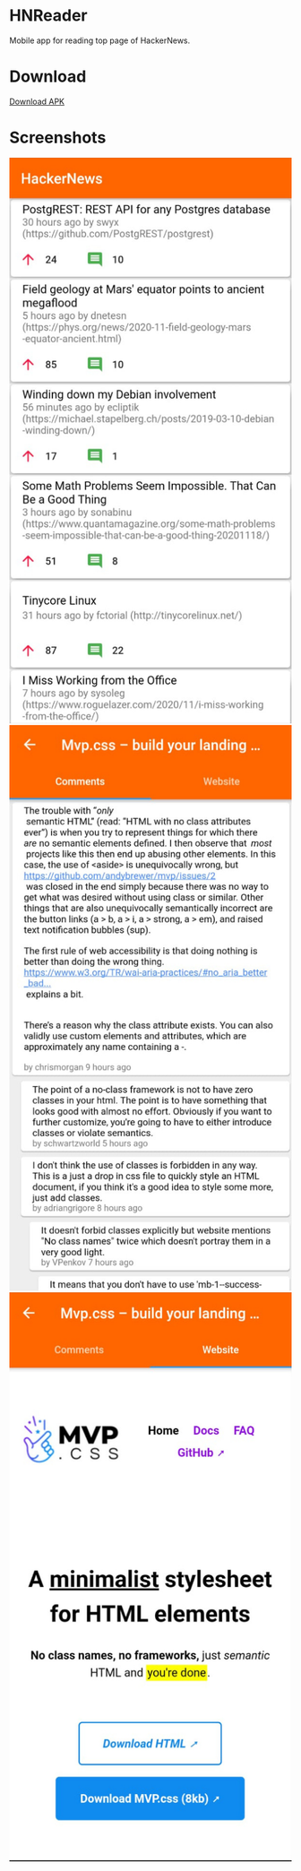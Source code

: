 # HNReader

Mobile app for reading top page of HackerNews.

# Download
[Download APK](https://github.com/athulp01/HNReader/releases/tag/v1.0.0)

# Screenshots
![](screenshots/home.jpeg)
![](screenshots/comments.jpeg)
![](screenshots/website.jpeg)

